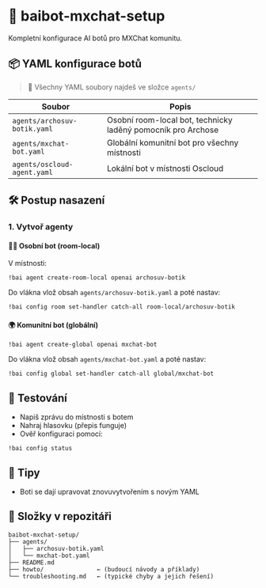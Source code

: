 # 🧠 baibot-mxchat-setup

Kompletní konfigurace AI botů pro MXChat komunitu.

## 📦 YAML konfigurace botů

> 🔐 Všechny YAML soubory najdeš ve složce `agents/`

| Soubor | Popis |
|--------|-------|
| `agents/archosuv-botik.yaml` | Osobní room-local bot, technicky laděný pomocník pro Archose |
| `agents/mxchat-bot.yaml`     | Globální komunitní bot pro všechny místnosti |
| `agents/oscloud-agent.yaml` | Lokální bot v místnosti Oscloud |

## 🛠️ Postup nasazení

### 1. Vytvoř agenty

#### 🧑‍💻 Osobní bot (room-local)

V místnosti:

```plaintext
!bai agent create-room-local openai archosuv-botik
```

Do vlákna vlož obsah `agents/archosuv-botik.yaml` a poté nastav:

```plaintext
!bai config room set-handler catch-all room-local/archosuv-botik
```

#### 🌍 Komunitní bot (globální)

```plaintext
!bai agent create-global openai mxchat-bot
```

Do vlákna vlož obsah `agents/mxchat-bot.yaml` a poté nastav:

```plaintext
!bai config global set-handler catch-all global/mxchat-bot
```

## 🧪 Testování

- Napiš zprávu do místnosti s botem
- Nahraj hlasovku (přepis funguje)
- Ověř konfiguraci pomocí:

```plaintext
!bai config status
```

## 🧼 Tipy

- Boti se dají upravovat znovuvytvořením s novým YAML

## 📁 Složky v repozitáři

```
baibot-mxchat-setup/
├── agents/
│   ├── archosuv-botik.yaml
│   └── mxchat-bot.yaml
├── README.md
├── howto/               ← (budoucí návody a příklady)
└── troubleshooting.md   ← (typické chyby a jejich řešení)
```

